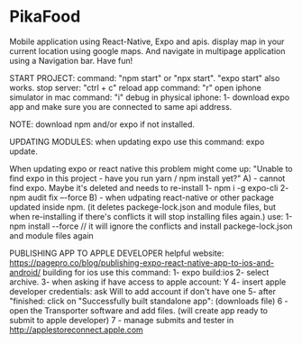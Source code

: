 # PikaFood

Mobile application using React-Native, Expo and apis. display map in your current location using google maps. 
And navigate in multipage application using a Navigation bar. Have fun!


START PROJECT:
command: "npm start" or "npx start". "expo start" also works.
stop server: "ctrl + c"
reload app command: "r"
open iphone simulator in mac command: "i"
debug in physical iphone: 1- download expo app and make sure you are connected to same api address.

NOTE: download npm and/or expo if not installed. 

UPDATING MODULES:
when updating expo use this command: expo update.

When updating expo or react native this problem might come up: "Unable to find expo in this project - have you run yarn / npm install yet?"
A) - cannot find expo. Maybe it's deleted and needs to re-install
1- npm i -g expo-cli
2- npm audit fix –-force
B) - when udpating react-native or other package updated inside npm.
(it deletes packege-lock.json and module files, but when re-installing if there's conflicts it will stop installing files again.) use:
1-npm install --force // it will ignore the conflicts and install packege-lock.json and module files again

PUBLISHING APP TO APPLE DEVELOPER
helpful website: https://pagepro.co/blog/publishing-expo-react-native-app-to-ios-and-android/
building for ios use this command:
1- expo build:ios
2- select archive.
3- when asking if have access to apple account: Y
4- insert apple developer credentials: ask Will to add account if don't have one
5- after "finished: click on "Successfully built standalone app": (downloads file)
6 - open the Transporter software and add files. (will create app ready to submit to apple developer)
7 - manage submits and tester in http://applestoreconnect.apple.com
